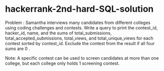# hackerrank-2nd-hard-SQL-solution
Problem :
Samantha interviews many candidates from different colleges using coding challenges and contests. 
Write a query to print the contest_id, hacker_id, name, and the sums of total_submissions, total_accepted_submissions, total_views, and total_unique_views for each contest sorted by contest_id. 
Exclude the contest from the result if all four sums are 0 .

Note: A specific contest can be used to screen candidates at more than one college, but each college only holds 1 screening contest.
